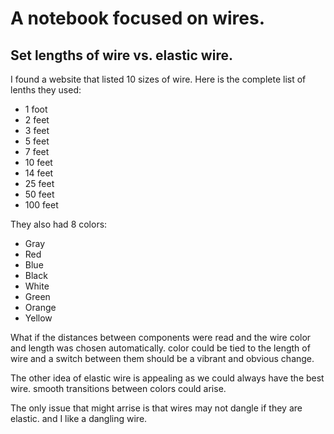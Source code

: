 # A notebook focused on wires.

## Set lengths of wire vs. elastic wire.

I found a website that listed 10 sizes of wire. Here is the complete list of lenths they used:

- 1 foot
- 2 feet
- 3 feet
- 5 feet
- 7 feet
- 10 feet
- 14 feet
- 25 feet
- 50 feet
- 100 feet

They also had 8 colors:

- Gray
- Red
- Blue
- Black
- White
- Green
- Orange
- Yellow

What if the distances between components were read and the wire color and length was chosen automatically.
color could be tied to the length of wire and a switch between them should be a vibrant and obvious change.

The other idea of elastic wire is appealing as we could always have the best wire. smooth transitions between colors could arise.

The only issue that might arrise is that wires may not dangle if they are elastic. and I like a dangling wire.